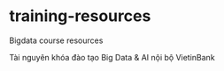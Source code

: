 # training-resources
Bigdata course resources

Tài nguyên khóa đào tạo Big Data & AI nội bộ VietinBank
